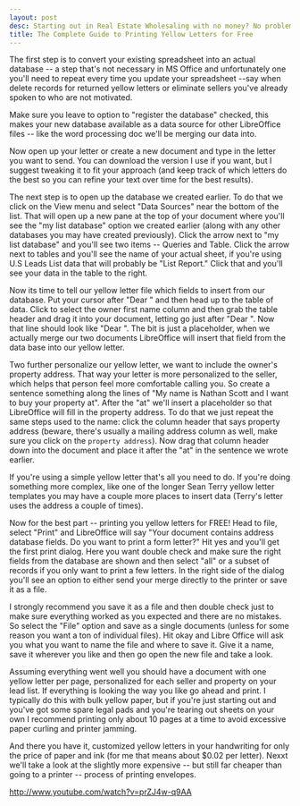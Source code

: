 ```yaml
---
layout: post
desc: Starting out in Real Estate Wholesaling with no money? No problem, you can save cash printing your own yellow letters.
title: The Complete Guide to Printing Yellow Letters for Free 
---
```



The first step is to convert your existing spreadsheet into an actual database -- a step that's not necessary in MS Office and unfortunately one you'll need to repeat every time you update your spreadsheet --say when delete records for returned yellow letters or eliminate sellers you've already spoken to who are not motivated.

Make sure you leave to option to "register the database" checked, this makes your new database available as a data source for other LibreOffice files -- like the word processing doc we'll be merging our data into.

Now open up your letter or create a new document and type in the letter you want to send. You can download the version I use if you want, but I suggest tweaking it to fit your approach (and keep track of which letters do the best so you can refine your text over time for the best results).

The next step is to open up the database we created earlier. To do that we click on the View menu and select "Data Sources" near the bottom of the list. That will open up a new pane at the top of your document where you'll see the "my list database" option we created earlier (along with any other databases you may have created previously). Click the arrow next to "my list database" and you'll see two items -- Queries and Table. Click the arrow next to tables and you'll see the name of your actual sheet, if you're using U.S Leads List data that will probably be "List Report." Click that and you'll see your data in the table to the right.

Now its time to tell our yellow letter file which fields to insert from our database. Put your cursor after "Dear " and then head up to the table of data. Click to select the owner first name column and then grab the table header and drag it into your document, letting go just after "Dear ". Now that line should look like "Dear <OWNER FIRST NAME>". The <OWNER FIRST NAME> bit is just a placeholder, when we actually merge our two documents LibreOffice will insert that field from the data base into our yellow letter.

Two further personalize our yellow letter, we want to include the owner's property address. That way your letter is more personalized to the seller, which helps that person feel more comfortable calling you. So create a sentence something along the lines of "My name is Nathan Scott and I want to buy your property at". After the "at" we'll insert a placeholder so that LibreOffice will fill in the property address. To do that we just repeat the same steps used to the name: click the column header that says property address (beware, there's usually a mailing address column as well, make sure you click on the `property address`). Now drag that column header down into the document and place it after the "at" in the sentence we wrote earlier.

If you're using a simple yellow letter that's all you need to do. If you're doing something more complex, like one of the longer Sean Terry yellow letter templates you may have a couple more places to insert data (Terry's letter uses the address a couple of times).

Now for the best part -- printing you yellow letters for FREE! Head to file, select "Print" and LibreOffice will say "Your document contains address database fields. Do you want to print a form letter?" Hit yes and you'll get the first print dialog. Here you want double check and make sure the right fields from the database are shown and then select "all" or a subset of records if you only want to print a few letters. In the right side of the dialog you'll see an option to either send your merge directly to the printer or save it as a file.

I strongly recommend you save it as a file and then double check just to make sure everything worked as you expected and there are no mistakes. So select the "File" option and save as a single documents (unless for some reason you want a ton of individual files). Hit okay and Libre Office will ask you what you want to name the file and where to save it. Give it a name, save it wherever you like and then go open the new file and take a look.

Assuming everything went well you should have a document with one yellow letter per page, personalized for each seller and property on your lead list. If everything is looking the way you like go ahead and print. I typically do this with bulk yellow paper, but if you're just starting out and you've got some spare legal pads and you're tearing out sheets on your own I recommend printing only about 10 pages at a time to avoid excessive paper curling and printer jamming.

And there you have it, customized yellow letters in your handwriting for only the price of paper and ink (for me that means about $0.02 per letter). Nexxt we'll take a look at the slightly more expensive -- but still far cheaper than going to a printer -- process of printing envelopes.










http://www.youtube.com/watch?v=prZJ4w-q9AA
